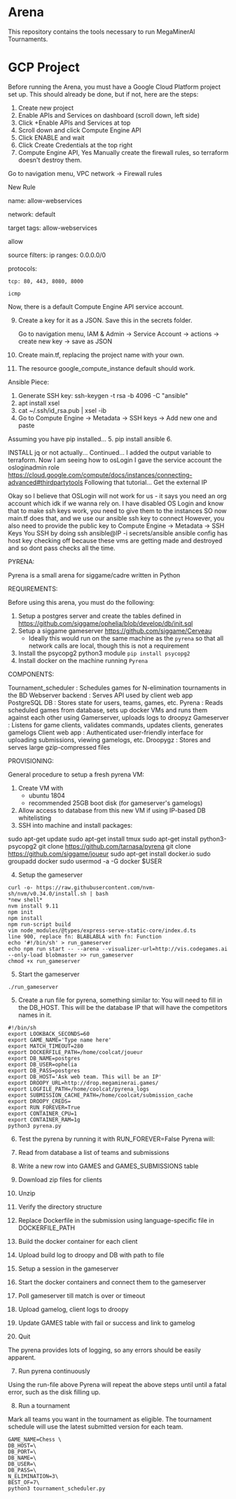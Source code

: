 ﻿# Arena
This repository contains the tools necessary to run MegaMinerAI Tournaments.

# GCP Project
Before running the Arena, you must have a Google Cloud Platform project set up.
This should already be done, but if not, here are the steps:
1. Create new project
2. Enable APIs and Services on dashboard (scroll down, left side)
3. Click +Enable APIs and Services at top
4. Scroll down and click Compute Engine API
5. Click ENABLE and wait
6. Click Create Credentials at the top right
7. Compute Engine API, Yes
Manually create the firewall rules, so terraform doesn't destroy them.

Go to navigation menu, VPC network → Firewall rules

New Rule

name: allow-webservices

network: default

target tags: allow-webservices

allow

source filters: ip ranges: 0.0.0.0/0

protocols:

	tcp: 80, 443, 8080, 8000
	
	icmp

Now, there is a default Compute Engine API service account.

9. Create a key for it as a JSON. Save this in the secrets folder. 

	Go to navigation menu, IAM & Admin → Service Account → actions → create new key → save as JSON

10. Create main.tf, replacing the project name with your own.
11. The resource google_compute_instance default should work.

Ansible Piece:
1. Generate SSH key: ssh-keygen -t rsa -b 4096 -C "ansible"
2. apt install xsel 
3. cat ~/.ssh/id_rsa.pub | xsel -ib
4. Go to Compute Engine -> Metadata -> SSH keys -> Add new one and paste

Assuming you have pip installed...
5. pip install ansible 
6. 

INSTALL jq or not actually...
Continued...
I added the output variable to terraform. Now I am seeing how to osLogin
I gave the service account the osloginadmin role
https://cloud.google.com/compute/docs/instances/connecting-advanced#thirdpartytools
Following that tutorial...
Get the external IP

Okay so I believe that OSLogin will not work for us - it says you need an org account which idk if we wanna rely on.
I have disabled OS Login and know that to make ssh keys work, you need to give them to the instances
SO now main.tf does that, and we use our ansible ssh key to connect
However, you also need to provide the public key to Compute Engine -> Metadata -> SSH Keys
You SSH by doing ssh ansible@IP -i secrets/ansible
ansible config has host key checking off because these vms are getting made and destroyed and so dont pass checks all the time.

PYRENA:


Pyrena is a small arena for siggame/cadre written in Python


REQUIREMENTS:


Before using this arena, you must do the following:
1. Setup a postgres server and create the tables defined in https://github.com/siggame/ophelia/blob/develop/db/init.sql
2. Setup a siggame gameserver https://github.com/siggame/Cerveau
    - Ideally this would run on the same machine as the `pyrena` so that all network calls are local, though this is not a requirement
3. Install the psycopg2 python3 module `pip install psycopg2`
4. Install docker on the machine running `Pyrena`


COMPONENTS:



Tournament_scheduler : Schedules games for N-elimination tournaments in the BD
Webserver backend    : Serves API used by client web app
PostgreSQL DB        : Stores state for users, teams, games, etc.
Pyrena               : Reads scheduled games from database, sets up docker VMs and runs them against each other using Gamerserver, uploads logs to droopyz
Gameserver          : Listens for game clients, validates commands, updates clients, generates gamelogs
Client web app       : Authenticated user-friendly interface for uploading submissions, viewing gamelogs, etc.
Droopygz             : Stores and serves large gzip-compressed files


PROVISIONING:


General procedure to setup a fresh pyrena VM:
1. Create VM with
    - ubuntu 1804
    - recommended 25GB boot disk (for gameserver's gamelogs)
2. Allow access to database from this new VM if using IP-based DB whitelisting
3. SSH into machine and install packages:

sudo apt-get update
sudo apt-get install tmux
sudo apt-get install python3-psycopg2
git clone https://github.com/tarnasa/pyrena
git clone https://github.com/siggame/joueur
sudo apt-get install docker.io
sudo groupadd docker
sudo usermod -a -G docker $USER

4. Setup the gameserver
```
curl -o- https://raw.githubusercontent.com/nvm-sh/nvm/v0.34.0/install.sh | bash
*new shell*
nvm install 9.11
npm init
npm install
npm run-script build
vim node_modules/@types/express-serve-static-core/index.d.ts
line 900, replace fn: BLABLABLA with fn: Function
echo '#!/bin/sh' > run_gameserver
echo npm run start -- --arena --visualizer-url=http://vis.codegames.ai --only-load blobmaster >> run_gameserver
chmod +x run_gameserver
```
5. Start the gameserver
```
./run_gameserver
```
5. Create a run file for pyrena, something similar to:
You will need to fill in the DB_HOST. This will be the database IP that will have the competitors names in it.
```
#!/bin/sh
export LOOKBACK_SECONDS=60
export GAME_NAME='Type name here'
export MATCH_TIMEOUT=280
export DOCKERFILE_PATH=/home/coolcat/joueur
export DB_NAME=postgres
export DB_USER=ophelia
export DB_PASS=postgres
export DB_HOST='Ask web team. This will be an IP'
export DROOPY_URL=http://drop.megaminerai.games/
export LOGFILE_PATH=/home/coolcat/pyrena_logs
export SUBMISSION_CACHE_PATH=/home/coolcat/submission_cache
export DROOPY_CREDS=
export RUN_FOREVER=True
export CONTAINER_CPU=1
export CONTAINER_RAM=1g
python3 pyrena.py
```
6. Test the pyrena by running it with RUN_FOREVER=False
Pyrena will:

1. Read from database a list of teams and submissions
2. Write a new row into GAMES and GAMES_SUBMISSIONS table
3. Download zip files for clients
4. Unzip
5. Verify the directory structure
6. Replace Dockerfile in the submission using language-specific file in DOCKERFILE_PATH
7. Build the docker container for each client
8. Upload build log to droopy and DB with path to file
9. Setup a session in the gameserver
10. Start the docker containers and connect them to the gameserver
11. Poll gameserver till match is over or timeout
12. Upload gamelog, client logs to droopy
13. Update GAMES table with fail or success and link to gamelog
14. Quit

The pyrena provides lots of logging, so any errors should be easily apparent.

7. Run pyrena continuously

Using the run-file above
Pyrena will repeat the above steps until until a fatal error, such as the disk filling up.

8. Run a tournament

Mark all teams you want in the tournament as eligible.
The tournament schedule will use the latest submitted version for each team.
```
GAME_NAME=Chess \
DB_HOST=\
DB_PORT=\
DB_NAME=\
DB_USER=\
DB_PASS=\
N_ELIMINATION=3\
BEST_OF=7\
python3 tournament_scheduler.py
```
